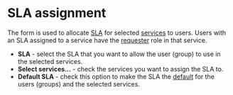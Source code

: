 # SLA assignment
    
The form is used to allocate [SLA](../../../../../alvao-service-desk/implementation/services/sla)   for selected [services](../../../../../alvao-service-desk/implementation/services)   to users.  Users with an SLA assigned to a service have the [requester](../../../../../alvao-service-desk/implementation/services/service-roles) role in that service.
    
- **SLA** - select the SLA that you want to allow the user (group) to use in the selected services.
- **Select services...** - check the services you want to assign the SLA to.
- **Default SLA** - check this option to make the SLA the [default](../../service-desk/service/detail/sla-assignment) for the users (groups) and the selected services.
